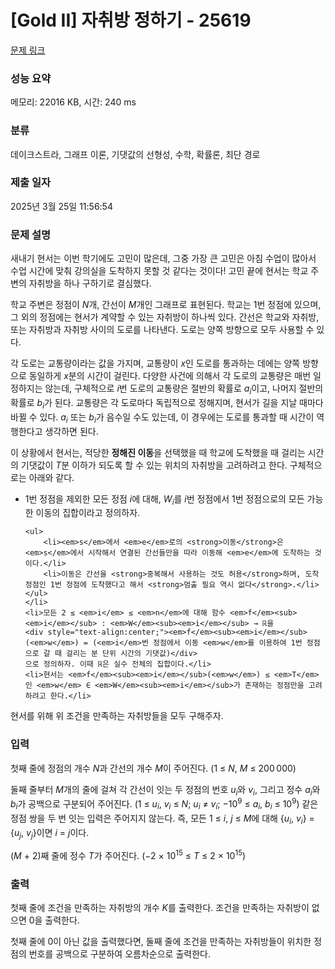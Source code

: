 # [Gold II] 자취방 정하기 - 25619 

[문제 링크](https://www.acmicpc.net/problem/25619) 

### 성능 요약

메모리: 22016 KB, 시간: 240 ms

### 분류

데이크스트라, 그래프 이론, 기댓값의 선형성, 수학, 확률론, 최단 경로

### 제출 일자

2025년 3월 25일 11:56:54

### 문제 설명

<p>새내기 현서는 이번 학기에도 고민이 많은데, 그중 가장 큰 고민은 아침 수업이 많아서 수업 시간에 맞춰 강의실을 도착하지 못할 것 같다는 것이다! 고민 끝에 현서는 학교 주변의 자취방을 하나 구하기로 결심했다.</p>

<p>학교 주변은 정점이 <em>N</em>개, 간선이 <em>M</em>개인 그래프로 표현된다. 학교는 1번 정점에 있으며, 그 외의 정점에는 현서가 계약할 수 있는 자취방이 하나씩 있다. 간선은 학교와 자취방, 또는 자취방과 자취방 사이의 도로를 나타낸다. 도로는 양쪽 방향으로 모두 사용할 수 있다.</p>

<p>각 도로는 교통량이라는 값을 가지며, 교통량이 <em>x</em>인 도로를 통과하는 데에는 양쪽 방향으로 동일하게 <em>x</em>분의 시간이 걸린다. 다양한 사건에 의해서 각 도로의 교통량은 매번 일정하지는 않는데, 구체적으로 <em>i</em>번 도로의 교통량은 절반의 확률로 <em>a</em><sub><em>i</em></sub>이고, 나머지 절반의 확률로 <em>b</em><sub><em>i</em></sub>가 된다. 교통량은 각 도로마다 독립적으로 정해지며, 현서가 길을 지날 때마다 바뀔 수 있다. <em>a</em><sub><em>i</em></sub> 또는 <em>b</em><sub><em>i</em></sub>가 음수일 수도 있는데, 이 경우에는 도로를 통과할 때 시간이 역행한다고 생각하면 된다.</p>

<p>이 상황에서 현서는, 적당한 <strong>정해진 이동</strong>을 선택했을 때 학교에 도착했을 때 걸리는 시간의 기댓값이 <em>T</em>분 이하가 되도록 할 수 있는 위치의 자취방을 고려하려고 한다. 구체적으로는 아래와 같다.</p>

<ul>
	<li>1번 정점을 제외한 모든 정점 <em>i</em>에 대해, <em>W</em><sub><em>i</em></sub>를 <em>i</em>번 정점에서 1번 정점으로의 모든 가능한 이동의 집합이라고 정의하자.

	<ul>
		<li><em>s</em>에서 <em>e</em>로의 <strong>이동</strong>은 <em>s</em>에서 시작해서 연결된 간선들만을 따라 이동해 <em>e</em>에 도착하는 것이다.</li>
		<li>이동은 간선을 <strong>중복해서 사용하는 것도 허용</strong>하며, 도착 정점인 1번 정점에 도착했다고 해서 <strong>멈출 필요 역시 없다</strong>.</li>
	</ul>
	</li>
	<li>모든 2 ≤ <em>i</em> ≤ <em>n</em>에 대해 함수 <em>f</em><sub><em>i</em></sub> : <em>W</em><sub><em>i</em></sub> → ℝ을
	<div style="text-align:center;"><em>f</em><sub><em>i</em></sub>(<em>w</em>) = (<em>i</em>번 정점에서 이동 <em>w</em>를 이용하여 1번 정점으로 갈 때 걸리는 분 단위 시간의 기댓값)</div>
	으로 정의하자. 이때 ℝ은 실수 전체의 집합이다.</li>
	<li>현서는 <em>f</em><sub><em>i</em></sub>(<em>w</em>) ≤ <em>T</em>인 <em>w</em> ∈ <em>W</em><sub><em>i</em></sub>가 존재하는 정점만을 고려하려고 한다.</li>
</ul>

<p>현서를 위해 위 조건을 만족하는 자취방들을 모두 구해주자.</p>

### 입력 

 <p>첫째 줄에 정점의 개수 <em>N</em>과 간선의 개수 <em>M</em>이 주어진다. (1 ≤ <em>N</em>, <em>M</em> ≤ 200 000)</p>

<p>둘째 줄부터 <em>M</em>개의 줄에 걸쳐 각 간선이 잇는 두 정점의 번호 <em>u</em><sub><em>i</em></sub>와 <em>v</em><sub><em>i</em></sub>, 그리고 정수 <em>a</em><sub><em>i</em></sub>와 <em>b</em><sub><em>i</em></sub>가 공백으로 구분되어 주어진다. (1 ≤ <em>u</em><sub><em>i</em></sub>, <em>v</em><sub><em>i</em></sub> ≤ <em>N</em>; <em>u</em><sub><em>i</em></sub> ≠ <em>v</em><sub><em>i</em></sub>; −10<sup>9</sup> ≤ <em>a</em><sub><em>i</em></sub>, <em>b</em><sub><em>i</em></sub> ≤ 10<sup>9</sup>) 같은 정점 쌍을 두 번 잇는 입력은 주어지지 않는다. 즉, 모든 1 ≤ <em>i</em>, <em>j</em> ≤ <em>M</em>에 대해 {<em>u</em><sub><em>i</em></sub>, <em>v</em><sub><em>i</em></sub>} = {<em>u</em><sub><em>j</em></sub>, <em>v</em><sub><em>j</em></sub>}이면 <em>i</em> = <em>j</em>이다.</p>

<p>(<em>M</em> + 2)째 줄에 정수 <em>T</em>가 주어진다. (−2 × 10<sup>15</sup> ≤ <em>T</em> ≤ 2 × 10<sup>15</sup>)</p>

### 출력 

 <p>첫째 줄에 조건을 만족하는 자취방의 개수 <em>K</em>를 출력한다. 조건을 만족하는 자취방이 없으면 0을 출력한다.</p>

<p>첫째 줄에 0이 아닌 값을 출력했다면, 둘째 줄에 조건을 만족하는 자취방들이 위치한 정점의 번호를 공백으로 구분하여 오름차순으로 출력한다.</p>

